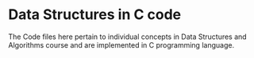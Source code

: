 # Data Structures in C code

The Code files here pertain to individual concepts in Data Structures and Algorithms course and are implemented in C programming language.
